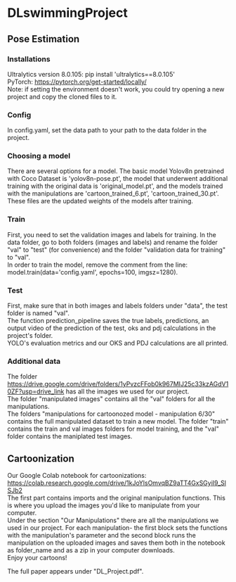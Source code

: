 # DLswimmingProject
## Pose Estimation
### Installations
Ultralytics version 8.0.105: pip install 'ultralytics==8.0.105'
<br>
PyTorch: https://pytorch.org/get-started/locally/ 
<br>
Note: if setting the environment doesn't work, you could try opening a new project and copy the cloned files to it.
### Config
In config.yaml, set the data path to your path to the data folder in the project.
### Choosing a model
There are several options for a model. The basic model Yolov8n pretrained with Coco Dataset is 'yolov8n-pose.pt', the model that underwent additional training with the original data is 'original_model.pt', and the models trained with the manipulations are 'cartoon_trained_6.pt', 'cartoon_trained_30.pt'. These files are the updated weights of the models after training.
### Train
First, you need to set the validation images and labels for training. In the data folder, go to both folders (images and labels) and rename the folder "val" to "test" (for convenience) and the folder "validation data for training" to "val".
<br>
In order to train the model, remove the comment from the line: model.train(data='config.yaml', epochs=100, imgsz=1280).
### Test
First, make sure that in both images and labels folders under "data", the test folder is named "val".
<br>
The function prediction_pipeline saves the true labels, predictions, an output video of the prediction of the test, oks and pdj calculations in the project's folder. 
<br>
YOLO's evaluation metrics and our OKS and PDJ calculations are all printed.
### Additional data
The folder https://drive.google.com/drive/folders/1yPvzcFFob0k967MIJ25c33kzAGdV10ZF?usp=drive_link has all the images we used for our project.
<br>
The folder "manipulated images" contains all the "val" folders for all the manipulations.
<br>
The folders "manipulations for cartoonozed model - manipulation 6/30" contains the full manipulated dataset to train a new model. The folder "train" contains the train and val images folders for model training, and the "val" folder contains the maniplated test images.
## Cartoonization
Our Google Colab notebook for cartoonizations: https://colab.research.google.com/drive/1kJoYlsOmvqBZ9aTT4GxSGyiI9_SlSJb2
<br>
The first part contains imports and the original manipulation functions. This is where you upload the images you'd like to manipulate from your computer.
<br>
Under the section "Our Manipulations" there are all the manipulations we used in our project. For each manipulation- the first block sets the functions with the manipulation's parameter and the second block runs the manipulation on the uploaded images and saves them both in the notebook as folder_name and as a zip in your computer downloads.
<br>
Enjoy your cartoons!


The full paper appears under "DL_Project.pdf".
